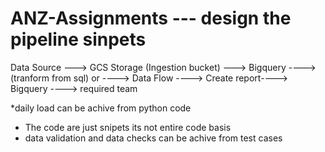 # ANZ-Assignments --- design the pipeline sinpets
Data Source ---> GCS Storage (Ingestion bucket) ---> Bigquery ----> (tranform from sql) or ----> Data Flow ----> Create report----> Bigquery ----> required team

*daily load can be achive from python code

* The code are just snipets its not entire code basis
* data validation and data checks can be achive from test cases 
